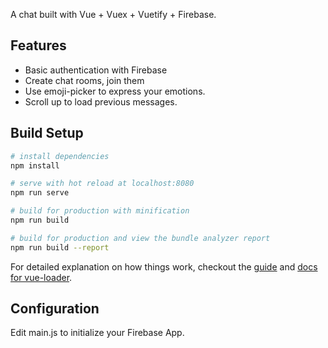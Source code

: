 
A chat built with Vue + Vuex + Vuetify + Firebase.
## Features
* Basic authentication with Firebase
* Create chat rooms, join them
* Use emoji-picker to express your emotions.
* Scroll up to load previous messages.


## Build Setup

``` bash
# install dependencies
npm install

# serve with hot reload at localhost:8080
npm run serve

# build for production with minification
npm run build

# build for production and view the bundle analyzer report
npm run build --report
```

For detailed explanation on how things work, checkout the [guide](http://vuejs-templates.github.io/webpack/) and [docs for vue-loader](http://vuejs.github.io/vue-loader).

## Configuration

Edit main.js to initialize your Firebase App.

